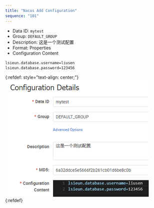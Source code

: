 ```yaml
---
title: "Nacos Add Configuration"
sequence: "101"
---
```


- Data ID: `mytest`
- Group: `DEFAULT_GROUP`
- Description: 这是一个测试配置
- Format: Properties
- Configuration Content

```text
lsieun.database.username=liusen
lsieun.database.password=123456
```

{:refdef: style="text-align: center;"}
![](/assets/images/spring-cloud/nacos/nacos-configuration-details-mytest.png)
{:refdef}

